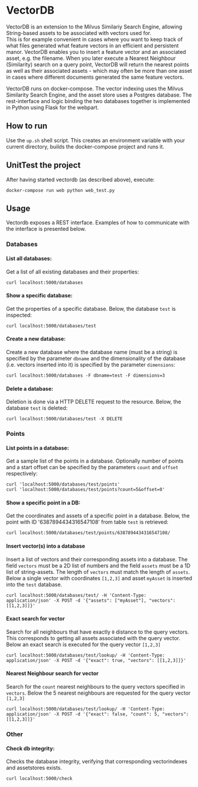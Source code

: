 # VectorDB

VectorDB is an extension to the Milvus Similariy Search Engine, allowing String-based assets to be associated with vectors used for.  
This is for example convenient in cases where you want to keep track of what files generated what feature vectors in an efficient and persistent manor. VectorDB enables you to insert a feature vector and an associated asset, e.g. the filename. When you later execute a Nearest Neighbour (Similarity) search on a query point, VectorDB will return the nearest points as well as their associated assets - which may often be more than one asset in cases where different documents generated the same feature vectors.

VectorDB runs on docker-compose. The vector indexing uses the Milvus Similarity Search Engine, and the asset store uses a Postgres database. The rest-interface and logic binding the two databases together is implemented in Python using Flask for the webpart. 

## How to run

Use the `up.sh` shell script. This creates an environment variable with your current directory, builds the docker-compose project and runs it.

## UnitTest the project

After having started vectordb (as described above), execute:
```
docker-compose run web python web_test.py
```

## Usage
Vectordb exposes a REST interface. Examples of how to communicate with the interface is presented below.

### Databases

#### List all databases:
Get a list of all existing databases and their properties:
```
curl localhost:5000/databases
```
#### Show a specific database:
Get the properties of a specific database. Below, the database `test` is inspected:
```
curl localhost:5000/databases/test
```
#### Create a new database:
Create a new database where the database name (must be a string) is specified by the parameter `dbname` and the dimensionality of the database (i.e. vectors inserted into it) is specified by the parameter `dimensions`:
```
curl localhost:5000/databases -F dbname=test -F dimensions=3
```
#### Delete a database:
Deletion is done via a HTTP DELETE request to the resource. Below, the database `test` is deleted:
```
curl localhost:5000/databases/test -X DELETE
```

### Points
#### List points in a database:
Get a sample list of the points in a database. Optionally number of points and a start offset can be specified by the parameters `count` and `offset` respectively:
```
curl 'localhost:5000/databases/test/points'
curl 'localhost:5000/databases/test/points?count=5&offset=0'
```
#### Show a specific point in a DB:
Get the coordinates and assets of a specific point in a database. Below, the point with ID '6387894434316547108' from table `test` is retrieved:
```
curl localhost:5000/databases/test/points/6387894434316547108/
```

#### Insert vector(s) into a database
Insert a list of vectors and their corresponding assets into a database. The field `vectors` must be a 2D list of numbers and the field `assets` must be a 1D list of string-assets. The length of `vectors` must match the length of `assets`. Below a single vector with coordinates `[1,2,3]` and asset `myAsset` is inserted into the `test` database.
```
curl localhost:5000/databases/test/ -H 'Content-Type: application/json' -X POST -d '{"assets": ["myAsset"], "vectors": [[1,2,3]]}'
```

#### Exact search for vector
Search for all neighbours that have exactly `0` distance to the query vectors. This corresponds to getting all assets associated with the query vector. Below an exact search is executed for the query vector `[1,2,3]`
```
curl localhost:5000/databases/test/lookup/ -H 'Content-Type: application/json' -X POST -d '{"exact": true, "vectors": [[1,2,3]]}'
```
#### Nearest Neighbour search for vector
Search for the `count` nearest neighbours to the query vectors specified in `vectors`. Below the 5 nearest neighbours are requested for the query vector `[1,2,3]`
```
curl localhost:5000/databases/test/lookup/ -H 'Content-Type: application/json' -X POST -d '{"exact": false, "count": 5, "vectors": [[1,2,3]]}'
```
### Other
#### Check db integrity:
Checks the database integrity, verifying that corresponding vectorindexes and assetstores exists.
```
curl localhost:5000/check
```
